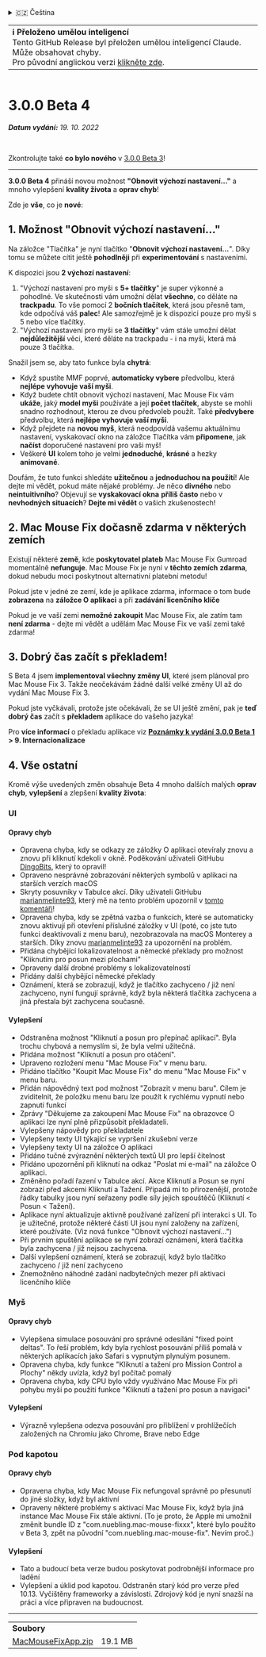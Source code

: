 <details>
<summary>🇨🇿 Čeština</summary>

[🇬🇧 English (GitHub Release)](https://github.com/noah-nuebling/mac-mouse-fix/releases/tag/3.0.0-Beta-4)\
[🇦🇩 Català](https://redirect.macmousefix.com/?target=mmf-release&tag=3.0.0-Beta-4&locale=ca)\
[🇩🇪 Deutsch](https://redirect.macmousefix.com/?target=mmf-release&tag=3.0.0-Beta-4&locale=de)\
[🇪🇸 Español](https://redirect.macmousefix.com/?target=mmf-release&tag=3.0.0-Beta-4&locale=es)\
[🇫🇷 Français](https://redirect.macmousefix.com/?target=mmf-release&tag=3.0.0-Beta-4&locale=fr)\
[🇮🇩 Indonesia](https://redirect.macmousefix.com/?target=mmf-release&tag=3.0.0-Beta-4&locale=id)\
[🇮🇹 Italiano](https://redirect.macmousefix.com/?target=mmf-release&tag=3.0.0-Beta-4&locale=it)\
[🇭🇺 Magyar](https://redirect.macmousefix.com/?target=mmf-release&tag=3.0.0-Beta-4&locale=hu)\
[🇳🇱 Nederlands](https://redirect.macmousefix.com/?target=mmf-release&tag=3.0.0-Beta-4&locale=nl)\
[🇵🇱 Polski](https://redirect.macmousefix.com/?target=mmf-release&tag=3.0.0-Beta-4&locale=pl)\
[🇧🇷 Português (Brasil)](https://redirect.macmousefix.com/?target=mmf-release&tag=3.0.0-Beta-4&locale=pt-BR)\
[🇵🇹 Português (Portugal)](https://redirect.macmousefix.com/?target=mmf-release&tag=3.0.0-Beta-4&locale=pt-PT)\
[🇷🇴 Română](https://redirect.macmousefix.com/?target=mmf-release&tag=3.0.0-Beta-4&locale=ro)\
[🇸🇪 Svenska](https://redirect.macmousefix.com/?target=mmf-release&tag=3.0.0-Beta-4&locale=sv)\
[🇻🇳 Tiếng Việt](https://redirect.macmousefix.com/?target=mmf-release&tag=3.0.0-Beta-4&locale=vi)\
[🇹🇷 Türkçe](https://redirect.macmousefix.com/?target=mmf-release&tag=3.0.0-Beta-4&locale=tr)\
**🇨🇿 Čeština**\
[🇬🇷 Ελληνικά](https://redirect.macmousefix.com/?target=mmf-release&tag=3.0.0-Beta-4&locale=el)\
[🇷🇺 Русский](https://redirect.macmousefix.com/?target=mmf-release&tag=3.0.0-Beta-4&locale=ru)\
[🇺🇦 Українська](https://redirect.macmousefix.com/?target=mmf-release&tag=3.0.0-Beta-4&locale=uk)\
[🇮🇱 עברית](https://redirect.macmousefix.com/?target=mmf-release&tag=3.0.0-Beta-4&locale=he)\
[🇸🇦 العربية](https://redirect.macmousefix.com/?target=mmf-release&tag=3.0.0-Beta-4&locale=ar)\
[🇮🇳 हिन्दी](https://redirect.macmousefix.com/?target=mmf-release&tag=3.0.0-Beta-4&locale=hi)\
[🇹🇭 ไทย](https://redirect.macmousefix.com/?target=mmf-release&tag=3.0.0-Beta-4&locale=th)\
[🇨🇳 中文 (简体)](https://redirect.macmousefix.com/?target=mmf-release&tag=3.0.0-Beta-4&locale=zh-Hans)\
[🇨🇳 中文 (繁體)](https://redirect.macmousefix.com/?target=mmf-release&tag=3.0.0-Beta-4&locale=zh-Hant)\
[🇭🇰 中文（香港)](https://redirect.macmousefix.com/?target=mmf-release&tag=3.0.0-Beta-4&locale=zh-HK)\
[🇯🇵 日本語](https://redirect.macmousefix.com/?target=mmf-release&tag=3.0.0-Beta-4&locale=ja)\
[🇰🇷 한국어](https://redirect.macmousefix.com/?target=mmf-release&tag=3.0.0-Beta-4&locale=ko)\
[Help translate Mac Mouse Fix to different languages!](https://github.com/noah-nuebling/mac-mouse-fix/discussions/731)
</details>
<table align=><td>
<b>ℹ️ Přeloženo umělou inteligencí</b><br>
Tento GitHub Release byl přeložen umělou inteligencí Claude. Může obsahovat chyby.<br>
Pro původní anglickou verzi <a href="https://github.com/noah-nuebling/mac-mouse-fix/releases/tag/3.0.0-Beta-4">klikněte zde</a>.
</td></table>

<table></table>

# 3.0.0 Beta 4
***Datum vydání:** 19. 10. 2022*

<br>

Zkontrolujte také **co bylo nového** v [3.0.0 Beta 3](https://redirect.macmousefix.com/?target=mmf-release&tag=3.0.0-Beta-3&locale=cs)!

---

**3.0.0 Beta 4** přináší novou možnost **"Obnovit výchozí nastavení..."** a mnoho vylepšení **kvality života** a **oprav chyb**!

Zde je **vše**, co je **nové**:

## 1. Možnost "Obnovit výchozí nastavení..."

Na záložce "Tlačítka" je nyní tlačítko "**Obnovit výchozí nastavení...**".
Díky tomu se můžete cítit ještě **pohodlněji** při **experimentování** s nastaveními.

K dispozici jsou **2 výchozí nastavení**:

1. "Výchozí nastavení pro myši s **5+ tlačítky**" je super výkonné a pohodlné. Ve skutečnosti vám umožní dělat **všechno**, co děláte na **trackpadu**. To vše pomocí 2 **bočních tlačítek**, která jsou přesně tam, kde odpočívá váš **palec**! Ale samozřejmě je k dispozici pouze pro myši s 5 nebo více tlačítky.
2. "Výchozí nastavení pro myši se **3 tlačítky**" vám stále umožní dělat **nejdůležitější** věci, které děláte na trackpadu - i na myši, která má pouze 3 tlačítka.

Snažil jsem se, aby tato funkce byla **chytrá**:

- Když spustíte MMF poprvé, **automaticky vybere** předvolbu, která **nejlépe vyhovuje vaší myši**.
- Když budete chtít obnovit výchozí nastavení, Mac Mouse Fix vám **ukáže**, jaký **model myši** používáte a její **počet tlačítek**, abyste se mohli snadno rozhodnout, kterou ze dvou předvoleb použít. Také **předvybere** předvolbu, která **nejlépe vyhovuje vaší myši**.
- Když přejdete na **novou myš**, která neodpovídá vašemu aktuálnímu nastavení, vyskakovací okno na záložce Tlačítka vám **připomene**, jak **načíst** doporučené nastavení pro vaši myš!
- Veškeré **UI** kolem toho je velmi **jednoduché**, **krásné** a hezky **animované**.

Doufám, že tuto funkci shledáte **užitečnou** a **jednoduchou na použití**! Ale dejte mi vědět, pokud máte nějaké problémy.
Je něco **divného** nebo **neintuitivního**? Objevují se **vyskakovací okna** **příliš často** nebo v **nevhodných situacích**? **Dejte mi vědět** o vašich zkušenostech!

## 2. Mac Mouse Fix dočasně zdarma v některých zemích

Existují některé **země**, kde **poskytovatel plateb** Mac Mouse Fix Gumroad momentálně **nefunguje**.
Mac Mouse Fix je nyní v **těchto zemích** **zdarma**, dokud nebudu moci poskytnout alternativní platební metodu!

Pokud jste v jedné ze zemí, kde je aplikace zdarma, informace o tom bude **zobrazena** na **záložce O aplikaci** a při **zadávání licenčního klíče**

Pokud je ve vaší zemi **nemožné zakoupit** Mac Mouse Fix, ale zatím tam **není zdarma** - dejte mi vědět a udělám Mac Mouse Fix ve vaší zemi také zdarma!

## 3. Dobrý čas začít s překladem!

S Beta 4 jsem **implementoval všechny změny UI**, které jsem plánoval pro Mac Mouse Fix 3. Takže neočekávám žádné další velké změny UI až do vydání Mac Mouse Fix 3.

Pokud jste vyčkávali, protože jste očekávali, že se UI ještě změní, pak je **teď dobrý čas** začít s **překladem** aplikace do vašeho jazyka!

Pro **více informací** o překladu aplikace viz **[Poznámky k vydání 3.0.0 Beta 1](https://redirect.macmousefix.com/?target=mmf-release&tag=3.0.0-Beta-1.1&locale=cs) > 9. Internacionalizace**

## 4. Vše ostatní

Kromě výše uvedených změn obsahuje Beta 4 mnoho dalších malých **oprav chyb**, **vylepšení** a zlepšení **kvality života**:

### UI

#### Opravy chyb

- Opravena chyba, kdy se odkazy ze záložky O aplikaci otevíraly znovu a znovu při kliknutí kdekoli v okně. Poděkování uživateli GitHubu [DingoBits](https://github.com/DingoBits), který to opravil!
- Opraveno nesprávné zobrazování některých symbolů v aplikaci na starších verzích macOS
- Skryty posuvníky v Tabulce akcí. Díky uživateli GitHubu [marianmelinte93](https://github.com/marianmelinte93), který mě na tento problém upozornil v [tomto komentáři](https://github.com/noah-nuebling/mac-mouse-fix/discussions/366#discussioncomment-3728994)!
- Opravena chyba, kdy se zpětná vazba o funkcích, které se automaticky znovu aktivují při otevření příslušné záložky v UI (poté, co jste tuto funkci deaktivovali z menu baru), nezobrazovala na macOS Monterey a starších. Díky znovu [marianmelinte93](https://github.com/marianmelinte93) za upozornění na problém.
- Přidána chybějící lokalizovatelnost a německé překlady pro možnost "Kliknutím pro posun mezi plochami"
- Opraveny další drobné problémy s lokalizovatelností
- Přidány další chybějící německé překlady
- Oznámení, která se zobrazují, když je tlačítko zachyceno / již není zachyceno, nyní fungují správně, když byla některá tlačítka zachycena a jiná přestala být zachycena současně.

#### Vylepšení

- Odstraněna možnost "Kliknutí a posun pro přepínač aplikací". Byla trochu chybová a nemyslím si, že byla velmi užitečná.
- Přidána možnost "Kliknutí a posun pro otáčení".
- Upraveno rozložení menu "Mac Mouse Fix" v menu baru.
- Přidáno tlačítko "Koupit Mac Mouse Fix" do menu "Mac Mouse Fix" v menu baru.
- Přidán nápovědný text pod možnost "Zobrazit v menu baru". Cílem je zviditelnit, že položku menu baru lze použít k rychlému vypnutí nebo zapnutí funkcí
- Zprávy "Děkujeme za zakoupení Mac Mouse Fix" na obrazovce O aplikaci lze nyní plně přizpůsobit překladateli.
- Vylepšeny nápovědy pro překladatele
- Vylepšeny texty UI týkající se vypršení zkušební verze
- Vylepšeny texty UI na záložce O aplikaci
- Přidáno tučné zvýraznění některých textů UI pro lepší čitelnost
- Přidáno upozornění při kliknutí na odkaz "Poslat mi e-mail" na záložce O aplikaci.
- Změněno pořadí řazení v Tabulce akcí. Akce Kliknutí a Posun se nyní zobrazí před akcemi Kliknutí a Tažení. Připadá mi to přirozenější, protože řádky tabulky jsou nyní seřazeny podle síly jejich spouštěčů (Kliknutí < Posun < Tažení).
- Aplikace nyní aktualizuje aktivně používané zařízení při interakci s UI. To je užitečné, protože některé části UI jsou nyní založeny na zařízení, které používáte. (Viz nová funkce "Obnovit výchozí nastavení...")
- Při prvním spuštění aplikace se nyní zobrazí oznámení, která tlačítka byla zachycena / již nejsou zachycena.
- Další vylepšení oznámení, která se zobrazují, když bylo tlačítko zachyceno / již není zachyceno
- Znemožněno náhodné zadání nadbytečných mezer při aktivaci licenčního klíče

### Myš

#### Opravy chyb

- Vylepšena simulace posouvání pro správné odesílání "fixed point deltas". To řeší problém, kdy byla rychlost posouvání příliš pomalá v některých aplikacích jako Safari s vypnutým plynulým posunem.
- Opravena chyba, kdy funkce "Kliknutí a tažení pro Mission Control a Plochy" někdy uvízla, když byl počítač pomalý
- Opravena chyba, kdy CPU bylo vždy využíváno Mac Mouse Fix při pohybu myší po použití funkce "Kliknutí a tažení pro posun a navigaci"

#### Vylepšení

- Výrazně vylepšena odezva posouvání pro přiblížení v prohlížečích založených na Chromiu jako Chrome, Brave nebo Edge

### Pod kapotou

#### Opravy chyb

- Opravena chyba, kdy Mac Mouse Fix nefungoval správně po přesunutí do jiné složky, když byl aktivní
- Opraveny některé problémy s aktivací Mac Mouse Fix, když byla jiná instance Mac Mouse Fix stále aktivní. (To je proto, že Apple mi umožnil změnit bundle ID z "com.nuebling.mac-mouse-fixxx", které bylo použito v Beta 3, zpět na původní "com.nuebling.mac-mouse-fix". Nevím proč.)

#### Vylepšení

- Tato a budoucí beta verze budou poskytovat podrobnější informace pro ladění
- Vylepšení a úklid pod kapotou. Odstraněn starý kód pro verze před 10.13. Vyčištěny frameworky a závislosti. Zdrojový kód je nyní snazší na práci a více připraven na budoucnost.

---

<table align="start">
<tr>
    <td colspan=2>
        <b>Soubory</b>
    </td>
</tr>
<tr>
    <td><a href="https://github.com/noah-nuebling/mac-mouse-fix/releases/download/3.0.0-Beta-4/MacMouseFixApp.zip">MacMouseFixApp.zip</a></td>
    <td>19.1 MB</td>
</tr>
</table>